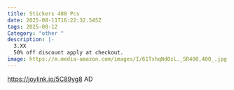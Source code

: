 ```yaml
---
title: Stickers 480 Pcs
date: 2025-08-11T16:22:32.545Z
tags: 2025-08-12
Category: "other "
description: |-
  3.XX
  50% off discount apply at checkout.
image: https://m.media-amazon.com/images/I/61TshqNd0zL._SR400,400_.jpg
---
```

https://joylink.io/5C89yg8 AD
